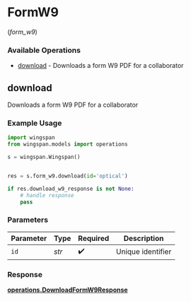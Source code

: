 # FormW9
(*form_w9*)

### Available Operations

* [download](#download) - Downloads a form W9 PDF for a collaborator

## download

Downloads a form W9 PDF for a collaborator

### Example Usage

```python
import wingspan
from wingspan.models import operations

s = wingspan.Wingspan()


res = s.form_w9.download(id='optical')

if res.download_w9_response is not None:
    # handle response
    pass
```

### Parameters

| Parameter          | Type               | Required           | Description        |
| ------------------ | ------------------ | ------------------ | ------------------ |
| `id`               | *str*              | :heavy_check_mark: | Unique identifier  |


### Response

**[operations.DownloadFormW9Response](../../models/operations/downloadformw9response.md)**

